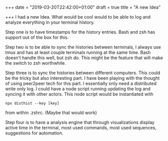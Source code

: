 +++
date = "2019-03-20T22:42:00+01:00"
draft = true
title = "A new Idea"

+++
I had a new Idea. What would be cool would to be able to log and analyze everything in your terminal history.

Step one is to have timestamps for the history entries. Bash and zsh has support out of the box for this.

Step two is to be able to sync the histories between terminals, I always use tmux and has at least couple terminals running at the same time. Bash doesn't handle this well, but zsh do. This might be the feature that will make the switch to zsh worthwhile.

Step three is to sync the histories between different computers. This could be the tricky but also interesting part. I have been playing with the thought of using peer2peer tech for this part. I essentially only need a distributed write only log. I could have a node script running updating the log and syncing it with other actors. This node script would be instantiated with

    npx disthist --key [key]

from within .zshrc. (Maybe that would work)

Step four is to have a analysis engine that through visualizations display active time in the terminal, most used commands, most used sequences, suggestions for automation. 